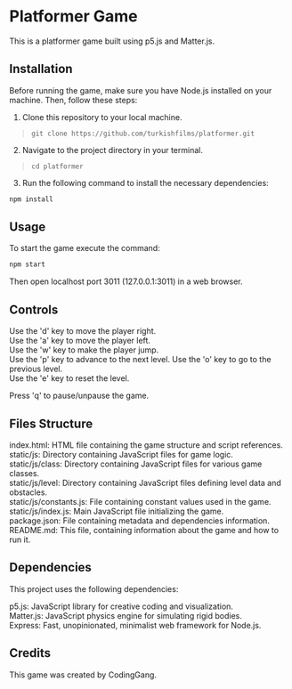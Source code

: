 # Platformer Game

This is a platformer game built using p5.js and Matter.js.

## Installation

Before running the game, make sure you have Node.js installed on your machine. Then, follow these steps:

1. Clone this repository to your local machine.

>   `git clone https://github.com/turkishfilms/platformer.git`

2. Navigate to the project directory in your terminal.

>   `cd platformer`

3. Run the following command to install the necessary dependencies:

```bash
npm install
```

## Usage


To start the game execute the command:

```bash
npm start
```

Then open localhost port 3011 (127.0.0.1:3011) in a web browser.


## Controls

Use the 'd' key to move the player right.  
Use the 'a' key to move the player left.  
Use the 'w' key to make the player jump.  
Use the 'p' key to advance to the next level.
Use the 'o' key to go to the previous level.  
Use the 'e' key to reset the level.  

Press 'q' to pause/unpause the game.  

## Files Structure

index.html: HTML file containing the game structure and script references.  
static/js: Directory containing JavaScript files for game logic.  
static/js/class: Directory containing JavaScript files for various game classes.  
static/js/level: Directory containing JavaScript files defining level data and obstacles.  
static/js/constants.js: File containing constant values used in the game.  
static/js/index.js: Main JavaScript file initializing the game.  
package.json: File containing metadata and dependencies information.  
README.md: This file, containing information about the game and how to run it.  

## Dependencies

This project uses the following dependencies:

p5.js: JavaScript library for creative coding and visualization.  
Matter.js: JavaScript physics engine for simulating rigid bodies.  
Express: Fast, unopinionated, minimalist web framework for Node.js.  

## Credits

This game was created by CodingGang.

